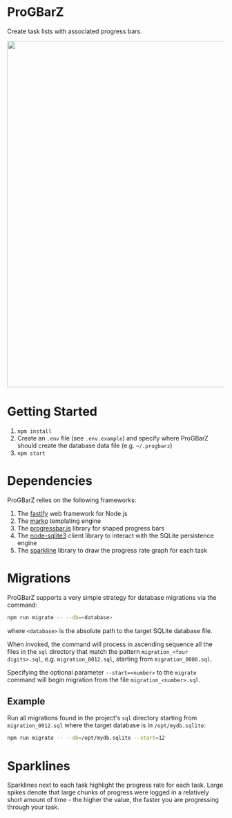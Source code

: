 # ProGBarZ
Create task lists with associated progress bars.

<div align="center">
<img src="https://github.com/cs0lar/ProGBarZ/raw/feature/progress_rate/screenshot.png" width="800" height="auto"/>
</div>

# Getting Started
1. `npm install`
2. Create an `.env` file (see `.env.example`) and specify where ProGBarZ should create the database data file (e.g. `~/.progbarz`)
3. `npm start`

# Dependencies
ProGBarZ relies on the following frameworks:
1. The [fastify](https://www.fastify.io/) web framework for Node.js
2. The [marko](https://markojs.com/) templating engine
3. The [progressbar.js](https://kimmobrunfeldt.github.io/progressbar.js/) library for shaped progress bars
4. The [node-sqlite3](https://github.com/mapbox/node-sqlite3) client library to interact with the SQLite persistence engine
5. The [sparkline](https://github.com/fnando/sparkline) library to draw the  progress rate graph for each task

# Migrations
ProGBarZ supports a very simple strategy for database migrations via the command:

```sh
npm run migrate -- --db=<database>
```
where `<database>` is the absolute path to the target SQLite database file.

When invoked, the command will process in ascending sequence all the files in the `sql` directory that match the pattern `migration_<four digits>.sql`, e.g. `migration_0012.sql`, starting from `migration_0000.sql`.

Specifying the optional parameter `--start=<number>` to the `migrate` command will begin migration from the file `migration_<number>.sql`.
## Example
Run all migrations found in the project's `sql` directory starting from `migration_0012.sql` where the target database is in `/opt/mydb.sqlite`:

```sh
npm run migrate -- --db=/opt/mydb.sqlite --start=12
```
# Sparklines
Sparklines next to each task highlight the progress rate for each task. Large spikes denote that large chunks of progress were logged in a relatively short amount of time - the higher the value, the faster you are progressing through your task.
